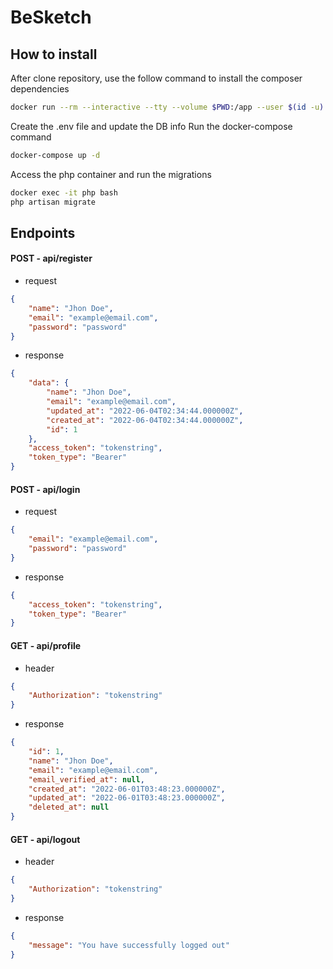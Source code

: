 # BeSketch

## How to install

After clone repository, use the follow command to install the composer dependencies
~~~bash
docker run --rm --interactive --tty --volume $PWD:/app --user $(id -u):$(id -g) composer install
~~~
Create the .env file and update the DB info
Run the docker-compose command
~~~bash
docker-compose up -d
~~~
Access the php container and run the migrations
~~~bash
docker exec -it php bash
php artisan migrate
~~~

## Endpoints
#### POST - api/register
- request
~~~json
{
    "name": "Jhon Doe",
    "email": "example@email.com",
    "password": "password"
}
~~~

- response
~~~json
{
    "data": {
        "name": "Jhon Doe",
        "email": "example@email.com",
        "updated_at": "2022-06-04T02:34:44.000000Z",
        "created_at": "2022-06-04T02:34:44.000000Z",
        "id": 1
    },
    "access_token": "tokenstring",
    "token_type": "Bearer"
}
~~~

#### POST - api/login
- request
~~~json
{
    "email": "example@email.com",
    "password": "password"
}
~~~

- response
~~~json
{
    "access_token": "tokenstring",
    "token_type": "Bearer"
}
~~~

#### GET - api/profile
- header
~~~json
{
    "Authorization": "tokenstring"
}
~~~

- response
~~~json
{
    "id": 1,
    "name": "Jhon Doe",
    "email": "example@email.com",
    "email_verified_at": null,
    "created_at": "2022-06-01T03:48:23.000000Z",
    "updated_at": "2022-06-01T03:48:23.000000Z",
    "deleted_at": null
}
~~~

#### GET - api/logout
- header
~~~json
{
    "Authorization": "tokenstring"
}
~~~

- response
~~~json
{
    "message": "You have successfully logged out"
}
~~~